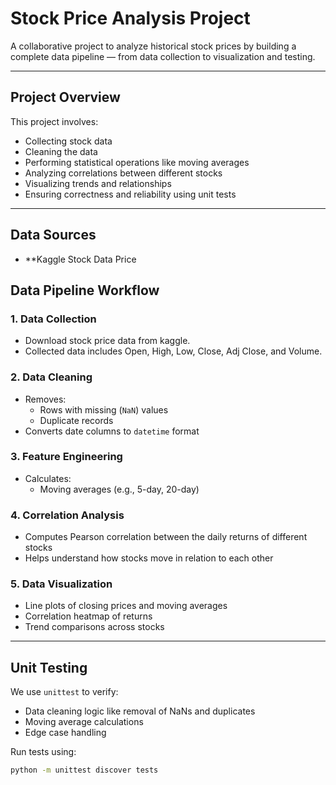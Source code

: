 # Stock Price Analysis Project

A collaborative project to analyze historical stock prices by building a complete data pipeline — from data collection to visualization and testing.

---

## Project Overview

This project involves:
- Collecting stock data
- Cleaning the data
- Performing statistical operations like moving averages
- Analyzing correlations between different stocks
- Visualizing trends and relationships
- Ensuring correctness and reliability using unit tests

---

## Data Sources

- **Kaggle Stock Data Price
  
## Data Pipeline Workflow

### 1. Data Collection
- Download stock price data from kaggle.
- Collected data includes Open, High, Low, Close, Adj Close, and Volume.

### 2. Data Cleaning
- Removes:
  - Rows with missing (`NaN`) values
  - Duplicate records
- Converts date columns to `datetime` format

### 3. Feature Engineering
- Calculates:
  - Moving averages (e.g., 5-day, 20-day)

### 4. Correlation Analysis
- Computes Pearson correlation between the daily returns of different stocks
- Helps understand how stocks move in relation to each other

### 5. Data Visualization
- Line plots of closing prices and moving averages
- Correlation heatmap of returns
- Trend comparisons across stocks

---

## Unit Testing

We use `unittest` to verify:
- Data cleaning logic like removal of NaNs and duplicates
- Moving average calculations
- Edge case handling

Run tests using:

```bash
python -m unittest discover tests


